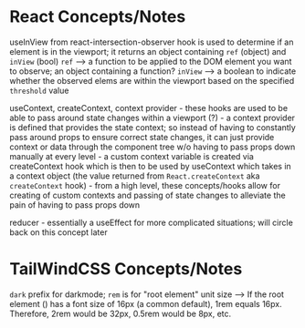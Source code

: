 # React Concepts/Notes
useInView from react-intersection-observer hook is used to determine if an element is in the viewport; it returns an object containing `ref` (object) and `inView` (bool)
            `ref` --> a function to be applied to the DOM element you want to observe; an object containing a function?
            `inView` --> a boolean to indicate whether the observed elems are within the viewport based on the specified `threshold` value

useContext, createContext, context provider
     - these hooks are used to be able to pass around state changes within a viewport (?)
     - a context provider is defined that provides the state context; so instead of having to constantly pass around props to ensure correct state changes, it can just provide context or data through the component tree w/o having to pass props down manually at every level
     - a custom context variable is created via createContext hook which is then to be used by useContext which takes in a context object (the value returned from `React.createContext` aka `createContext` hook)
     - from a high level, these concepts/hooks allow for creating of custom contexts and passing of state changes to alleviate the pain of having to pass props down

reducer
     - essentially a useEffect for more complicated situations; will circle back on this concept later



# TailWindCSS Concepts/Notes
`dark` prefix for darkmode; `rem` is for "root element" unit size --> If the root element (<html>) has a font size of 16px (a common default), 1rem equals 16px. Therefore, 2rem would be 32px, 0.5rem would be 8px, etc.